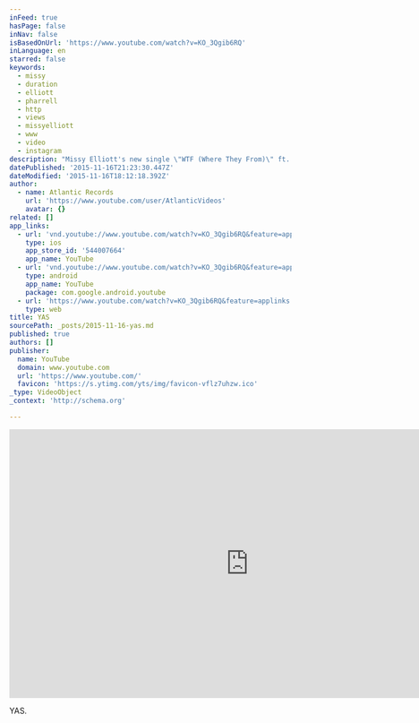 ```yaml
---
inFeed: true
hasPage: false
inNav: false
isBasedOnUrl: 'https://www.youtube.com/watch?v=KO_3Qgib6RQ'
inLanguage: en
starred: false
keywords:
  - missy
  - duration
  - elliott
  - pharrell
  - http
  - views
  - missyelliott
  - www
  - video
  - instagram
description: "Missy Elliott's new single \"WTF (Where They From)\" ft. Pharrell Williams available now! Download: http://smarturl.it/WTFdownload Stream: http://smarturl.it/WTF_spotify Directed by: Dave Meyers & Missy Elliott Missy Elliott - \"WTF (Where They From)\" ft."
datePublished: '2015-11-16T21:23:30.447Z'
dateModified: '2015-11-16T18:12:18.392Z'
author:
  - name: Atlantic Records
    url: 'https://www.youtube.com/user/AtlanticVideos'
    avatar: {}
related: []
app_links:
  - url: 'vnd.youtube://www.youtube.com/watch?v=KO_3Qgib6RQ&feature=applinks'
    type: ios
    app_store_id: '544007664'
    app_name: YouTube
  - url: 'vnd.youtube://www.youtube.com/watch?v=KO_3Qgib6RQ&feature=applinks'
    type: android
    app_name: YouTube
    package: com.google.android.youtube
  - url: 'https://www.youtube.com/watch?v=KO_3Qgib6RQ&feature=applinks'
    type: web
title: YAS
sourcePath: _posts/2015-11-16-yas.md
published: true
authors: []
publisher:
  name: YouTube
  domain: www.youtube.com
  url: 'https://www.youtube.com/'
  favicon: 'https://s.ytimg.com/yts/img/favicon-vflz7uhzw.ico'
_type: VideoObject
_context: 'http://schema.org'

---
```

<iframe src="https://cdn.embedly.com/widgets/media.html?src=https%3A%2F%2Fwww.youtube.com%2Fembed%2FKO_3Qgib6RQ%3Ffeature%3Doembed&amp;url=https%3A%2F%2Fwww.youtube.com%2Fwatch%3Fv%3DKO_3Qgib6RQ&amp;image=https%3A%2F%2Fi.ytimg.com%2Fvi%2FKO_3Qgib6RQ%2Fhqdefault.jpg&amp;key=b7d04c9b404c499eba89ee7072e1c4f7&amp;type=text%2Fhtml&amp;schema=youtube" width="854" height="480" scrolling="no" frameborder="0" allowfullscreen="allowfullscreen" style=""></iframe>

YAS.